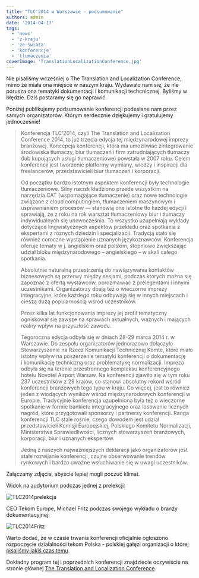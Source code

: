 ```yaml
---
title: "TLC'2014 w Warszawie - podsumowanie"
authors: admin
date: '2014-04-17'
tags:
  - 'news'
  - 'z-kraju'
  - 'ze-świata'
  - 'konferencje'
  - 'tlumaczenia'
coverImage: 'TranslationLocalizationConference.jpg'
---
```


Nie pisaliśmy wcześniej o The Translation and Localization Conference, mimo że
miała ona miejsce w naszym kraju. Wydawało nam się, że nie porusza ona tematyki
dokumentacji i komunikacji techcnicznej. Byliśmy w błędzie. Dziś postaramy się
go naprawić.

<!--truncate-->

Poniżej publikujemy podsumowanie konferencji podesłane nam przez samych
organizatorów. Którym serdecznie dziękujemy i gratulujemy jednocześnie!

> Konferencja TLC’2014, czyli The Translation and Localization Conference 2014,
> to już trzecia edycja tej międzynarodowej imprezy branżowej. Koncepcja
> konferencji, która ma umożliwiać zintegrowanie środowiska tłumaczy, biur
> tłumaczeń i firm zatrudniających tłumaczy (lub kupujących usługi
> tłumaczeniowe) powstała w 2007 roku. Celem konferencji jest tworzenie
> platformy wymiany, wiedzy i inspiracji dla freelancerów, przedstawicieli biur
> tłumaczeń i korporacji.
>
> Od początku bardzo istotnym aspektem konferencji były technologie
> tłumaczeniowe. Silny nacisk kładziono przede wszystkim na narzędzia CAT
> (wspomagające tłumaczenie) oraz nowe technologie związane z cloud
> computingiem, tłumaczeniem maszynowym i usprawnianiem procesów — stanowią one
> istotne tło każdej edycji i sprawiają, że z roku na rok warsztat tłumaczeniowy
> biur i tłumaczy indywidualnych się unowocześnia. To wszystko uzupełniają
> wykłady dotyczące lingwistycznych aspektów przekładu oraz spotkania z
> ekspertami z różnych dziedzin i specjalizacji. Tradycją stało się również
> coroczne wystąpienie uznanych językoznawców. Konferencja oferuje tematy w j.
> angielskim oraz polskim, stopniowo zwiększając udział bloku międzynarodowego –
> angielskiego – w skali całego spotkania.
>
> Absolutnie naturalną przestrzenią do nawiązywania kontaktów biznesowych są
> przerwy między sesjami, podczas których można się zapoznać z ofertą wystawców,
> porozmawiać z prelegentami i innymi uczestnikami. Organizatorzy dbają też o
> wieczorne imprezy integracyjne, które każdego roku odbywają się w innych
> miejscach i cieszą dużą popularnością wśród uczestników.
>
> Przez kilka lat funkcjonowania imprezy jej profil tematyczny ogniskował się
> zawsze na sprawach aktualnych, ważnych i mających realny wpływ na przyszłość
> zawodu.
>
> Tegoroczna edycja odbyła się w dniach 28-29 marca 2014 r. w Warszawie. Do
> zespołu organizatorów jednorazowo dołączyło Stowarzyszenie na Rzecz
> Komunikacji Technicznej Komte, które miało istotny wpływ na poszerzenie
> tematyki konferencji o dokumentację i komunikację techniczną oraz problematykę
> normalizacji. Impreza odbyła się na terenie przestronnego kompleksu
> konferencyjnego hotelu Novotel Airport Warsaw. Na konferencji zjawiło się w
> tym roku 237 uczestników z 29 krajów, co stanowi absolutny rekord wśród
> konferencji branżowych tego typu w kraju. Co więcej, jest to również jeden
> z wiodących wyników wśród międzynarodowych konferencji w Europie. Tradycyjnie
> konferencja uzupełniona była też o wieczorne spotkanie w formie bankietu
> integracyjnego oraz losowanie licznych nagród, które przygotowali sponsorzy i
> partnerzy konferencji. Ranga konferencji TLC stale rośnie, czego dowodem jest
> udział przedstawicieli Komisji Europejskiej, Polskiego Komitetu Normalizacji,
> Ministerstwa Sprawiedliwości, licznych stowarzyszeń branżowych, korporacji,
> biur i uznanych ekspertów.
>
> Jedną z naszych najważniejszych deklaracji jako organizatorów jest stałe
> rozwijanie konferencji, czujne obserwowanie trendów rynkowych i bardzo uważne
> wsłuchiwanie się w uwagi uczestników.

Załączamy zdjęcia, abyście lepiej mogli poczuć klimat.

Widok na audytorium podczas jednej z prelekcji:

![TLC2014prelekcja](images/TLC2014prelekcja-300x168.jpg)

CEO Tekom Europe, Michael Fritz podczas swojego wykładu o branży
dokumentacyjnej:

![TLC2014Fritz](images/TLC2014Fritz-300x168.jpg)

Warto dodać, że w czasie trwania konferencji oficjalnie ogłoszono rozpoczęcie
działalności tekom Polska - polskiej gałęzi organizacji o której
[pisaliśmy jakiś czas temu](http://techwriter.pl/zostan-mowca-tekom-europe-roadshow-2014/).

Dokładny program tej i poprzednich konferencji znajdziecie oczywiście na stronie
głównej
[The Translation and Localization Conference](http://www.translation-conference.com/pl).
